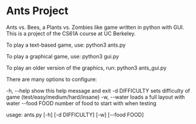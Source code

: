 # Ants Project
Ants vs. Bees, a Plants vs. Zombies like game written in python with GUI. This is a project of the CS61A course at UC Berkeley.

To play a text-based game, use:
python3 ants.py

To play a graphical game, use:
python3 gui.py

To play an older version of the graphics, run:
python3 ants_gui.py



There are many options to configure:

-h, --help     show this help message and exit
-d DIFFICULTY  sets difficulty of game (test/easy/medium/hard/insane)
-w, --water    loads a full layout with water
--food FOOD    number of food to start with when testing

usage: ants.py [-h] [-d DIFFICULTY] [-w] [--food FOOD]
